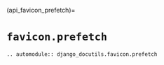 (api_favicon_prefetch)=

# `favicon.prefetch`

```{eval-rst}
.. automodule:: django_docutils.favicon.prefetch
```
